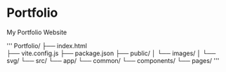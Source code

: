 # Portfolio
My Portfolio Website

'''
Portfolio/
├── index.html          
├── vite.config.js
├── package.json
├── public/
│   └── images/
│   └── svg/
└── src/
    └── app/
    └── common/
    └── components/
    └── pages/
'''
